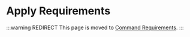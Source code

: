 # Apply Requirements

:::warning REDIRECT
This page is moved to [Command Requirements](/docs/command-requirements.html).
:::
